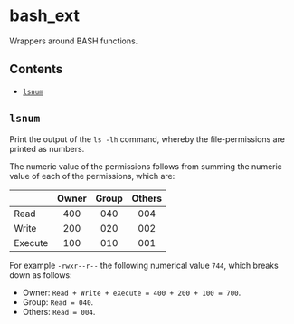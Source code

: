 # bash_ext

Wrappers around BASH functions.

## Contents

<!-- MarkdownTOC -->

- [`lsnum`](#lsnum)

<!-- /MarkdownTOC -->

## `lsnum`

Print the output of the `ls -lh` command, whereby the file-permissions are printed as numbers.

The numeric value of the permissions follows from summing the numeric value of each of the permissions, which are:

|         | Owner | Group | Others |
| ------- | :---: | :---: | :----: |
| Read    |  400  |  040  |  004   |
| Write   |  200  |  020  |  002   |
| Execute |  100  |  010  |  001   |

For example `-rwxr--r--` the following numerical value `744`, which breaks down as follows:

* Owner: `Read + Write + eXecute = 400 + 200 + 100 = 700`.
* Group: `Read = 040`.
* Others: `Read = 004`.

